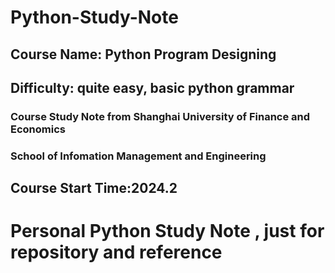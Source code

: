 # Python-Study-Note

## Course Name: Python Program Designing
## Difficulty: quite easy, basic python grammar
### Course Study Note from Shanghai University of Finance and Economics
### School of Infomation Management and Engineering

## Course Start Time:2024.2
# Personal Python Study Note , just for repository and reference
